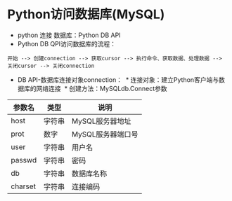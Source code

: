 Python访问数据库(MySQL)
========
* python 连接 数据库：Python DB API<br>
* Python DB QPI访问数据库的流程：
```
开始 --> 创建connection --> 获取cursor --> 执行命令、获取数据、处理数据 --> 关闭cursor --> 关闭connection
```
* DB API-数据库连接对象connection：
  * 连接对象：建立Python客户端与数据库的网络连接
  * 创建方法：MySQLdb.Connect参数

参数名|类型|说明
-----|----|----
host|字符串|MySQL服务器地址
prot|数字|MySQL服务器端口号
user|字符串|用户名
passwd|字符串|密码
db|字符串|数据库名称
charset|字符串|连接编码
